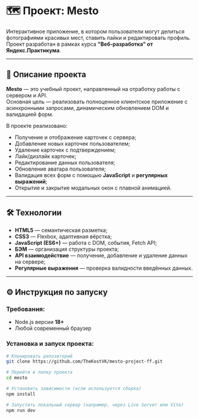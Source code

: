 # 🗺️ Проект: Mesto

Интерактивное приложение, в котором пользователи могут делиться фотографиями красивых мест, ставить лайки и
редактировать профиль.  
Проект разработан в рамках курса **"Веб-разработка" от Яндекс.Практикума**.

---

## 📖 Описание проекта

**Mesto** — это учебный проект, направленный на отработку работы с сервером и API.  
Основная цель — реализовать полноценное клиентское приложение с асинхронными запросами, динамическим обновлением DOM и
валидацией форм.

В проекте реализовано:

- Получение и отображение карточек с сервера;
- Добавление новых карточек пользователем;
- Удаление карточек с подтверждением;
- Лайк/дизлайк карточек;
- Редактирование данных пользователя;
- Обновление аватара пользователя;
- Валидация всех форм с помощью **JavaScript** и **регулярных выражений**;
- Открытие и закрытие модальных окон с плавной анимацией.

---

## 🛠️ Технологии

- **HTML5** — семантическая разметка;
- **CSS3** — Flexbox, адаптивная вёрстка;
- **JavaScript (ES6+)** — работа с DOM, события, Fetch API;
- **БЭМ** — организация структуры проекта;
- **API взаимодействие** — получение, добавление и удаление данных на сервере;
- **Регулярные выражения** — проверка валидности введённых данных.

---

## ⚙️ Инструкция по запуску

### Требования:

- Node.js версии **18+**
- Любой современный браузер

### Установка и запуск проекта:

```bash
# Клонировать репозиторий
git clone https://github.com/TheKostVK/mesto-project-ff.git

# Перейти в папку проекта
cd mesto

# Установить зависимости (если используется сборка)
npm install

# Запустить локальный сервер (например, через Live Server или Vite)
npm run dev